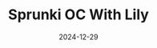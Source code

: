---
title: Sprunki OC With Lily
pageTitle: Sprunki OC With Lily - Sprunki lily - The Magical Game Character.
slug: sprunki-oc-lily
gameUrl: https://game.sprunkix.com/game/sprunki-with-oc-lily/index.html
ogImage: /images/sprunki-oc.jpg
date: 2024-12-29
position: 3
videosUrl:
  - url: https://www.youtube.com/embed/pY7pHYNfo14?si=u8lqXVraoNCDaBFe
---